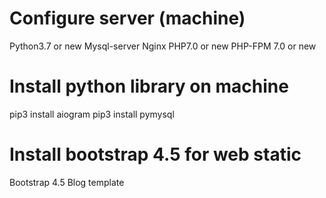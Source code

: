 # Configure server (machine)
Python3.7 or new
Mysql-server
Nginx
PHP7.0 or new
PHP-FPM 7.0 or new

# Install python library on machine
pip3 install aiogram
pip3 install pymysql

# Install bootstrap 4.5 for web static
Bootstrap 4.5
Blog template